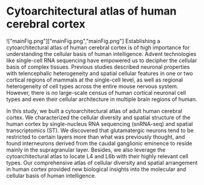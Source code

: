 # Cytoarchitectural atlas of human cerebral cortex
!["mainFig.png"]["mainFig.png","mainFig.png"]
Establishing a cytoarchitectural atlas of human cerebral cortex is of high importance for understanding the cellular basis of human intelligence. Advent technologies like single-cell RNA sequencing have empowered us to decipher the cellular basis of complex tissues. Previous studies described neuronal properties with telencephalic heterogeneity and spatial cellular features in one or two cortical regions of mammals at the single-cell level, as well as regional heterogeneity of cell types across the entire mouse nervous system. However, there is no large-scale census of human cortical neuronal cell types and even their cellular architecture in multiple brain regions of human.

In this study, we built a cytoarchitectural atlas of adult human cerebral cortex. We characterized the cellular diversity and spatial structure of the human cortex by single-nucleus RNA sequencing (snRNA-seq) and spatial transcriptomics (ST). We discovered that glutamatergic neurons tend to be restricted to certain layers more than what was previously thought, and found interneurons derived from the caudal ganglionic eminence to reside mainly in the supragranular layer. Besides, we also leverage the cytoarchitectural atlas to locate L4 and L6b with their highly relevant cell types. Our comprehensive atlas of cellular diversity and spatial arrangement in human cortex provided new biological insights into the molecular and cellular basis of human intelligence.
